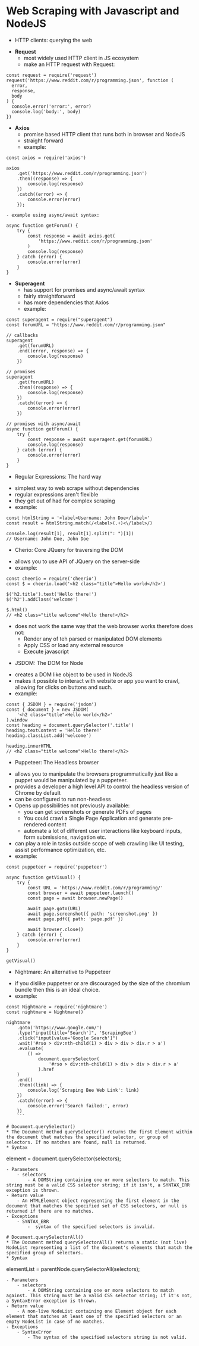# Web Scraping with Javascript and NodeJS
* HTTP clients: querying the web
- **Request**
    - most widely used HTTP client in JS ecosystem
    - make an HTTP request with Request:
```
const request = require('request')
request('https://www.reddit.com/r/programming.json', function (
  error,
  response,
  body
) {
  console.error('error:', error)
  console.log('body:', body)
})
```
- **Axios**
    - promise based HTTP client that runs both in browser and NodeJS
    - straight forward
    - example:
```
const axios = require('axios')

axios
	.get('https://www.reddit.com/r/programming.json')
	.then((response) => {
		console.log(response)
	})
	.catch((error) => {
		console.error(error)
	});
```
    - example using async/await syntax:
```
async function getForum() {
	try {
		const response = await axios.get(
			'https://www.reddit.com/r/programming.json'
		)
		console.log(response)
	} catch (error) {
		console.error(error)
	}
}
```
- **Superagent**
    - has support for promises and async/await syntax
    - fairly straightforward
    - has more dependencies that Axios
    - example:
```
const superagent = require("superagent")
const forumURL = "https://www.reddit.com/r/programming.json"

// callbacks
superagent
	.get(forumURL)
	.end((error, response) => {
		console.log(response)
	})

// promises
superagent
	.get(forumURL)
	.then((response) => {
		console.log(response)
	})
	.catch((error) => {
		console.error(error)
	})

// promises with async/await
async function getForum() {
	try {
		const response = await superagent.get(forumURL)
		console.log(response)
	} catch (error) {
		console.error(error)
	}
}
```
* Regular Expressions: The hard way
- simplest way to web scrape without dependencies
- regular expressions aren't flexible 
- they get out of had for complex scraping
- example:
```
const htmlString = '<label>Username: John Doe</label>'
const result = htmlString.match(/<label>(.+)<\/label>/)

console.log(result[1], result[1].split(": ")[1])
// Username: John Doe, John Doe
```
* Cherio: Core JQuery for traversing the DOM
- allows you to use API of JQuery on the server-side
- example:
```
const cheerio = require('cheerio')
const $ = cheerio.load('<h2 class="title">Hello world</h2>')

$('h2.title').text('Hello there!')
$('h2').addClass('welcome')

$.html()
// <h2 class="title welcome">Hello there!</h2>
```
- does not work the same way that the web browser works therefore does not:
    - Render any of teh parsed or manipulated DOM elements
    - Apply CSS or load any external resource
    - Execute javascript
* JSDOM: The DOM for Node
- creates a DOM like object to be used in NodeJS
- makes it possible to interact with website or app you want to crawl, allowing for clicks on buttons and such.
- example:
```
const { JSDOM } = require('jsdom')
const { document } = new JSDOM(
	'<h2 class="title">Hello world</h2>'
).window
const heading = document.querySelector('.title')
heading.textContent = 'Hello there!'
heading.classList.add('welcome')

heading.innerHTML
// <h2 class="title welcome">Hello there!</h2>
```
* Puppeteer: The Headless browser
- allows you to manipulate the browsers programmatically just like a puppet would be manipulated by a puppeteer.
- provides a developer a high level API to control the headless version of Chrome by default
- can be configured to run non-headless
- Opens up possibilities not previously available:
    - you can get screenshots or generate PDFs of pages
    - You could crawl a Single Page Application and generate pre-rendered content
    - automate a lot of different user interactions like keyboard inputs, form submissions, navigation etc.
- can play a role in tasks outside scope of web crawling like UI testing, assist performance optimization, etc.
- example: 
```
const puppeteer = require('puppeteer')

async function getVisual() {
	try {
		const URL = 'https://www.reddit.com/r/programming/'
		const browser = await puppeteer.launch()
		const page = await browser.newPage()

		await page.goto(URL)
		await page.screenshot({ path: 'screenshot.png' })
		await page.pdf({ path: 'page.pdf' })

		await browser.close()
	} catch (error) {
		console.error(error)
	}
}

getVisual()
```
* Nightmare: An alternative to Puppeteer
- if you dislike puppeteer or are discouraged by the size of the chromium bundle then this is an ideal choice.
- example: 
```
const Nightmare = require('nightmare')
const nightmare = Nightmare()

nightmare
	.goto('https://www.google.com/')
	.type("input[title='Search']", 'ScrapingBee')
	.click("input[value='Google Search']")
	.wait('#rso > div:nth-child(1) > div > div > div.r > a')
	.evaluate(
		() =>
			document.querySelector(
				'#rso > div:nth-child(1) > div > div > div.r > a'
			).href
	)
	.end()
	.then((link) => {
		console.log('Scraping Bee Web Link': link)
	})
	.catch((error) => {
		console.error('Search failed:', error)
	})
    ```

# Document.querySelector()
* The Document method querySelector() returns the first Element within the document that matches the specified selector, or group of selectors. If no matches are found, null is returned.
* Syntax
```
element = document.querySelector(selectors);
```
- Parameters
    - selectors
        - A DOMString containing one or more selectors to match. This string must be a valid CSS selector string; if it isn't, a SYNTAX_ERR exception is thrown.
- Return value
    - An HTMLElement object representing the first element in the document that matches the specified set of CSS selectors, or null is returned if there are no matches.
- Exceptions
    - SYNTAX_ERR
        -  syntax of the specified selectors is invalid.

# Document.querySelectorAll()
* The Document method querySelectorAll() returns a static (not live) NodeList representing a list of the document's elements that match the specified group of selectors.
* Syntax
```
elementList = parentNode.querySelectorAll(selectors);
```
- Parameters
    - selectors
        - A DOMString containing one or more selectors to match against. This string must be a valid CSS selector string; if it's not, a SyntaxError exception is thrown.
- Return value
    - A non-live NodeList containing one Element object for each element that matches at least one of the specified selectors or an empty NodeList in case of no matches.
- Exceptions
    - SyntaxError
        - The syntax of the specified selectors string is not valid.
        

